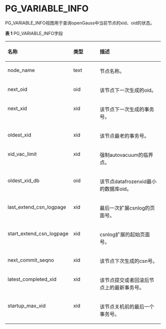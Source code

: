 # PG\_VARIABLE\_INFO<a name="ZH-CN_TOPIC_0289900430"></a>

PG\_VARIABLE\_INFO视图用于查询openGauss中当前节点的xid、oid的状态。

**表 1**  PG\_VARIABLE\_INFO字段

<a name="zh-cn_topic_0283137710_zh-cn_topic_0237122541_table39812054344"></a>
<table><thead align="left"><tr id="zh-cn_topic_0283137710_zh-cn_topic_0237122541_row111912613412"><th class="cellrowborder" valign="top" width="21.27%" id="mcps1.2.4.1.1"><p id="zh-cn_topic_0283137710_zh-cn_topic_0237122541_p387693342814"><a name="zh-cn_topic_0283137710_zh-cn_topic_0237122541_p387693342814"></a><a name="zh-cn_topic_0283137710_zh-cn_topic_0237122541_p387693342814"></a>名称</p>
</th>
<th class="cellrowborder" valign="top" width="23.71%" id="mcps1.2.4.1.2"><p id="zh-cn_topic_0283137710_zh-cn_topic_0237122541_p1112010633412"><a name="zh-cn_topic_0283137710_zh-cn_topic_0237122541_p1112010633412"></a><a name="zh-cn_topic_0283137710_zh-cn_topic_0237122541_p1112010633412"></a>类型</p>
</th>
<th class="cellrowborder" valign="top" width="55.02%" id="mcps1.2.4.1.3"><p id="zh-cn_topic_0283137710_zh-cn_topic_0237122541_p9120176173416"><a name="zh-cn_topic_0283137710_zh-cn_topic_0237122541_p9120176173416"></a><a name="zh-cn_topic_0283137710_zh-cn_topic_0237122541_p9120176173416"></a>描述</p>
</th>
</tr>
</thead>
<tbody><tr id="zh-cn_topic_0283137710_zh-cn_topic_0237122541_row412036103413"><td class="cellrowborder" valign="top" width="21.27%" headers="mcps1.2.4.1.1 "><p id="zh-cn_topic_0283137710_zh-cn_topic_0237122541_p118771633182810"><a name="zh-cn_topic_0283137710_zh-cn_topic_0237122541_p118771633182810"></a><a name="zh-cn_topic_0283137710_zh-cn_topic_0237122541_p118771633182810"></a>node_name</p>
</td>
<td class="cellrowborder" valign="top" width="23.71%" headers="mcps1.2.4.1.2 "><p id="zh-cn_topic_0283137710_zh-cn_topic_0237122541_p512066173411"><a name="zh-cn_topic_0283137710_zh-cn_topic_0237122541_p512066173411"></a><a name="zh-cn_topic_0283137710_zh-cn_topic_0237122541_p512066173411"></a>text</p>
</td>
<td class="cellrowborder" valign="top" width="55.02%" headers="mcps1.2.4.1.3 "><p id="zh-cn_topic_0283137710_zh-cn_topic_0237122541_p131207615346"><a name="zh-cn_topic_0283137710_zh-cn_topic_0237122541_p131207615346"></a><a name="zh-cn_topic_0283137710_zh-cn_topic_0237122541_p131207615346"></a>节点名称。</p>
</td>
</tr>
<tr id="zh-cn_topic_0283137710_zh-cn_topic_0237122541_row1512018615349"><td class="cellrowborder" valign="top" width="21.27%" headers="mcps1.2.4.1.1 "><p id="zh-cn_topic_0283137710_zh-cn_topic_0237122541_p15877133322818"><a name="zh-cn_topic_0283137710_zh-cn_topic_0237122541_p15877133322818"></a><a name="zh-cn_topic_0283137710_zh-cn_topic_0237122541_p15877133322818"></a>next_oid</p>
</td>
<td class="cellrowborder" valign="top" width="23.71%" headers="mcps1.2.4.1.2 "><p id="zh-cn_topic_0283137710_zh-cn_topic_0237122541_p12120116183416"><a name="zh-cn_topic_0283137710_zh-cn_topic_0237122541_p12120116183416"></a><a name="zh-cn_topic_0283137710_zh-cn_topic_0237122541_p12120116183416"></a>oid</p>
</td>
<td class="cellrowborder" valign="top" width="55.02%" headers="mcps1.2.4.1.3 "><p id="zh-cn_topic_0283137710_zh-cn_topic_0237122541_p171208611343"><a name="zh-cn_topic_0283137710_zh-cn_topic_0237122541_p171208611343"></a><a name="zh-cn_topic_0283137710_zh-cn_topic_0237122541_p171208611343"></a>该节点下一次生成的oid。</p>
</td>
</tr>
<tr id="zh-cn_topic_0283137710_zh-cn_topic_0237122541_row6120106113415"><td class="cellrowborder" valign="top" width="21.27%" headers="mcps1.2.4.1.1 "><p id="zh-cn_topic_0283137710_zh-cn_topic_0237122541_p687713311283"><a name="zh-cn_topic_0283137710_zh-cn_topic_0237122541_p687713311283"></a><a name="zh-cn_topic_0283137710_zh-cn_topic_0237122541_p687713311283"></a>next_xid</p>
</td>
<td class="cellrowborder" valign="top" width="23.71%" headers="mcps1.2.4.1.2 "><p id="zh-cn_topic_0283137710_zh-cn_topic_0237122541_p212111612340"><a name="zh-cn_topic_0283137710_zh-cn_topic_0237122541_p212111612340"></a><a name="zh-cn_topic_0283137710_zh-cn_topic_0237122541_p212111612340"></a>xid</p>
</td>
<td class="cellrowborder" valign="top" width="55.02%" headers="mcps1.2.4.1.3 "><p id="zh-cn_topic_0283137710_zh-cn_topic_0237122541_p31211616345"><a name="zh-cn_topic_0283137710_zh-cn_topic_0237122541_p31211616345"></a><a name="zh-cn_topic_0283137710_zh-cn_topic_0237122541_p31211616345"></a>该节点下一次生成的事务号。</p>
</td>
</tr>
<tr id="zh-cn_topic_0283137710_zh-cn_topic_0237122541_row151217613419"><td class="cellrowborder" valign="top" width="21.27%" headers="mcps1.2.4.1.1 "><p id="zh-cn_topic_0283137710_zh-cn_topic_0237122541_p1087793313283"><a name="zh-cn_topic_0283137710_zh-cn_topic_0237122541_p1087793313283"></a><a name="zh-cn_topic_0283137710_zh-cn_topic_0237122541_p1087793313283"></a>oldest_xid</p>
</td>
<td class="cellrowborder" valign="top" width="23.71%" headers="mcps1.2.4.1.2 "><p id="zh-cn_topic_0283137710_zh-cn_topic_0237122541_p2012176173415"><a name="zh-cn_topic_0283137710_zh-cn_topic_0237122541_p2012176173415"></a><a name="zh-cn_topic_0283137710_zh-cn_topic_0237122541_p2012176173415"></a>xid</p>
</td>
<td class="cellrowborder" valign="top" width="55.02%" headers="mcps1.2.4.1.3 "><p id="zh-cn_topic_0283137710_zh-cn_topic_0237122541_p61211163342"><a name="zh-cn_topic_0283137710_zh-cn_topic_0237122541_p61211163342"></a><a name="zh-cn_topic_0283137710_zh-cn_topic_0237122541_p61211163342"></a>该节点最老的事务号。</p>
</td>
</tr>
<tr id="zh-cn_topic_0283137710_zh-cn_topic_0237122541_row81211623410"><td class="cellrowborder" valign="top" width="21.27%" headers="mcps1.2.4.1.1 "><p id="zh-cn_topic_0283137710_zh-cn_topic_0237122541_p4878163332817"><a name="zh-cn_topic_0283137710_zh-cn_topic_0237122541_p4878163332817"></a><a name="zh-cn_topic_0283137710_zh-cn_topic_0237122541_p4878163332817"></a>xid_vac_limit</p>
</td>
<td class="cellrowborder" valign="top" width="23.71%" headers="mcps1.2.4.1.2 "><p id="zh-cn_topic_0283137710_zh-cn_topic_0237122541_p2012116620348"><a name="zh-cn_topic_0283137710_zh-cn_topic_0237122541_p2012116620348"></a><a name="zh-cn_topic_0283137710_zh-cn_topic_0237122541_p2012116620348"></a>xid</p>
</td>
<td class="cellrowborder" valign="top" width="55.02%" headers="mcps1.2.4.1.3 "><p id="zh-cn_topic_0283137710_zh-cn_topic_0237122541_p31221623413"><a name="zh-cn_topic_0283137710_zh-cn_topic_0237122541_p31221623413"></a><a name="zh-cn_topic_0283137710_zh-cn_topic_0237122541_p31221623413"></a>强制autovacuum的临界点。</p>
</td>
</tr>
<tr id="zh-cn_topic_0283137710_zh-cn_topic_0237122541_row13122967345"><td class="cellrowborder" valign="top" width="21.27%" headers="mcps1.2.4.1.1 "><p id="zh-cn_topic_0283137710_zh-cn_topic_0237122541_p3878533112815"><a name="zh-cn_topic_0283137710_zh-cn_topic_0237122541_p3878533112815"></a><a name="zh-cn_topic_0283137710_zh-cn_topic_0237122541_p3878533112815"></a>oldest_xid_db</p>
</td>
<td class="cellrowborder" valign="top" width="23.71%" headers="mcps1.2.4.1.2 "><p id="zh-cn_topic_0283137710_zh-cn_topic_0237122541_p412220620346"><a name="zh-cn_topic_0283137710_zh-cn_topic_0237122541_p412220620346"></a><a name="zh-cn_topic_0283137710_zh-cn_topic_0237122541_p412220620346"></a>oid</p>
</td>
<td class="cellrowborder" valign="top" width="55.02%" headers="mcps1.2.4.1.3 "><p id="zh-cn_topic_0283137710_zh-cn_topic_0237122541_p0122469343"><a name="zh-cn_topic_0283137710_zh-cn_topic_0237122541_p0122469343"></a><a name="zh-cn_topic_0283137710_zh-cn_topic_0237122541_p0122469343"></a>该节点datafrozenxid最小的数据库oid。</p>
</td>
</tr>
<tr id="zh-cn_topic_0283137710_zh-cn_topic_0237122541_row1012220617344"><td class="cellrowborder" valign="top" width="21.27%" headers="mcps1.2.4.1.1 "><p id="zh-cn_topic_0283137710_zh-cn_topic_0237122541_p1087893313288"><a name="zh-cn_topic_0283137710_zh-cn_topic_0237122541_p1087893313288"></a><a name="zh-cn_topic_0283137710_zh-cn_topic_0237122541_p1087893313288"></a>last_extend_csn_logpage</p>
</td>
<td class="cellrowborder" valign="top" width="23.71%" headers="mcps1.2.4.1.2 "><p id="zh-cn_topic_0283137710_zh-cn_topic_0237122541_p1112236113412"><a name="zh-cn_topic_0283137710_zh-cn_topic_0237122541_p1112236113412"></a><a name="zh-cn_topic_0283137710_zh-cn_topic_0237122541_p1112236113412"></a>xid</p>
</td>
<td class="cellrowborder" valign="top" width="55.02%" headers="mcps1.2.4.1.3 "><p id="zh-cn_topic_0283137710_zh-cn_topic_0237122541_p1122146133416"><a name="zh-cn_topic_0283137710_zh-cn_topic_0237122541_p1122146133416"></a><a name="zh-cn_topic_0283137710_zh-cn_topic_0237122541_p1122146133416"></a>最后一次扩展csnlog的页面号。</p>
</td>
</tr>
<tr id="zh-cn_topic_0283137710_zh-cn_topic_0237122541_row312276193410"><td class="cellrowborder" valign="top" width="21.27%" headers="mcps1.2.4.1.1 "><p id="zh-cn_topic_0283137710_zh-cn_topic_0237122541_p78781833142818"><a name="zh-cn_topic_0283137710_zh-cn_topic_0237122541_p78781833142818"></a><a name="zh-cn_topic_0283137710_zh-cn_topic_0237122541_p78781833142818"></a>start_extend_csn_logpage</p>
</td>
<td class="cellrowborder" valign="top" width="23.71%" headers="mcps1.2.4.1.2 "><p id="zh-cn_topic_0283137710_zh-cn_topic_0237122541_p131235663416"><a name="zh-cn_topic_0283137710_zh-cn_topic_0237122541_p131235663416"></a><a name="zh-cn_topic_0283137710_zh-cn_topic_0237122541_p131235663416"></a>xid</p>
</td>
<td class="cellrowborder" valign="top" width="55.02%" headers="mcps1.2.4.1.3 "><p id="zh-cn_topic_0283137710_zh-cn_topic_0237122541_p171236611343"><a name="zh-cn_topic_0283137710_zh-cn_topic_0237122541_p171236611343"></a><a name="zh-cn_topic_0283137710_zh-cn_topic_0237122541_p171236611343"></a>csnlog扩展的起始页面号。</p>
</td>
</tr>
<tr id="zh-cn_topic_0283137710_zh-cn_topic_0237122541_row15123156103415"><td class="cellrowborder" valign="top" width="21.27%" headers="mcps1.2.4.1.1 "><p id="zh-cn_topic_0283137710_zh-cn_topic_0237122541_p587816336284"><a name="zh-cn_topic_0283137710_zh-cn_topic_0237122541_p587816336284"></a><a name="zh-cn_topic_0283137710_zh-cn_topic_0237122541_p587816336284"></a>next_commit_seqno</p>
</td>
<td class="cellrowborder" valign="top" width="23.71%" headers="mcps1.2.4.1.2 "><p id="zh-cn_topic_0283137710_zh-cn_topic_0237122541_p14123176153413"><a name="zh-cn_topic_0283137710_zh-cn_topic_0237122541_p14123176153413"></a><a name="zh-cn_topic_0283137710_zh-cn_topic_0237122541_p14123176153413"></a>xid</p>
</td>
<td class="cellrowborder" valign="top" width="55.02%" headers="mcps1.2.4.1.3 "><p id="zh-cn_topic_0283137710_zh-cn_topic_0237122541_p121230611348"><a name="zh-cn_topic_0283137710_zh-cn_topic_0237122541_p121230611348"></a><a name="zh-cn_topic_0283137710_zh-cn_topic_0237122541_p121230611348"></a>该节点下次生成的csn号。</p>
</td>
</tr>
<tr id="zh-cn_topic_0283137710_zh-cn_topic_0237122541_row9123161340"><td class="cellrowborder" valign="top" width="21.27%" headers="mcps1.2.4.1.1 "><p id="zh-cn_topic_0283137710_zh-cn_topic_0237122541_p38791033182818"><a name="zh-cn_topic_0283137710_zh-cn_topic_0237122541_p38791033182818"></a><a name="zh-cn_topic_0283137710_zh-cn_topic_0237122541_p38791033182818"></a>latest_completed_xid</p>
</td>
<td class="cellrowborder" valign="top" width="23.71%" headers="mcps1.2.4.1.2 "><p id="zh-cn_topic_0283137710_zh-cn_topic_0237122541_p8123566343"><a name="zh-cn_topic_0283137710_zh-cn_topic_0237122541_p8123566343"></a><a name="zh-cn_topic_0283137710_zh-cn_topic_0237122541_p8123566343"></a>xid</p>
</td>
<td class="cellrowborder" valign="top" width="55.02%" headers="mcps1.2.4.1.3 "><p id="zh-cn_topic_0283137710_zh-cn_topic_0237122541_p16124106143415"><a name="zh-cn_topic_0283137710_zh-cn_topic_0237122541_p16124106143415"></a><a name="zh-cn_topic_0283137710_zh-cn_topic_0237122541_p16124106143415"></a>该节点提交或者回滚后节点上的最新事务号。</p>
</td>
</tr>
<tr id="zh-cn_topic_0283137710_zh-cn_topic_0237122541_row7124126173414"><td class="cellrowborder" valign="top" width="21.27%" headers="mcps1.2.4.1.1 "><p id="zh-cn_topic_0283137710_zh-cn_topic_0237122541_p687913333288"><a name="zh-cn_topic_0283137710_zh-cn_topic_0237122541_p687913333288"></a><a name="zh-cn_topic_0283137710_zh-cn_topic_0237122541_p687913333288"></a>startup_max_xid</p>
</td>
<td class="cellrowborder" valign="top" width="23.71%" headers="mcps1.2.4.1.2 "><p id="zh-cn_topic_0283137710_zh-cn_topic_0237122541_p1912426153418"><a name="zh-cn_topic_0283137710_zh-cn_topic_0237122541_p1912426153418"></a><a name="zh-cn_topic_0283137710_zh-cn_topic_0237122541_p1912426153418"></a>xid</p>
</td>
<td class="cellrowborder" valign="top" width="55.02%" headers="mcps1.2.4.1.3 "><p id="zh-cn_topic_0283137710_zh-cn_topic_0237122541_p101247683413"><a name="zh-cn_topic_0283137710_zh-cn_topic_0237122541_p101247683413"></a><a name="zh-cn_topic_0283137710_zh-cn_topic_0237122541_p101247683413"></a>该节点关机前的最后一个事务号。</p>
</td>
</tr>
</tbody>
</table>

